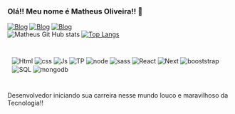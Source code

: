 ### Olá!! Meu nome é Matheus Oliveira!! 👋
[![Blog](https://img.shields.io/badge/website-000000?style=for-the-badge&logo=About.me&logoColor=white)](https://matheus-oliveir4.github.io/Meu_Portifolio/)
[![Blog](https://img.shields.io/badge/LinkedIn-0077B5?style=for-the-badge&logo=linkedin&logoColor=white)](https://www.linkedin.com/in/mattoli68/)
[![Blog](https://img.shields.io/badge/Discord-7289DA?style=for-the-badge&logo=discord&logoColor=white)](discord.com/channels/@mattlim41182)
<br/>
![Matheus Git Hub stats](https://github-readme-stats.vercel.app/api?username=matheus-oliveir4&show_icons=true&theme=dracula) [![Top Langs](https://github-readme-stats.vercel.app/api/top-langs/?username=matheus-oliveir4)](https://github.com/matheus-oliveir4)



<div style="display: inline_block;
  justify-content: space-around; padding: 10"><br/>
  <img align="center" alt="Html" src="https://img.shields.io/badge/HTML5-E34F26?style=for-the-badge&logo=html5&logoColor=white"> 
  <img align="center" alt="css" src="https://img.shields.io/badge/CSS3-1572B6?style=for-the-badge&logo=css3&logoColor=white">
  <img align="center" alt="Js" src="https://img.shields.io/badge/JavaScript-323330?style=for-the-badge&logo=javascript&logoColor=F7DF1E">
  <img align="center" alt="TP" src="https://img.shields.io/badge/TypeScript-007ACC?style=for-the-badge&logo=typescript&logoColor=white">
  <img align="center" alt="node" src="https://img.shields.io/badge/Node.js-43853D?style=for-the-badge&logo=node.js&logoColor=white">
  <img align="center" alt="sass" src="https://img.shields.io/badge/Sass-CC6699?style=for-the-badge&logo=sass&logoColor=white">
  <img align="center" alt="React" src="https://img.shields.io/badge/React-20232A?style=for-the-badge&logo=react&logoColor=61DAFB">
  <img align="center" alt="Next" src="https://img.shields.io/badge/Next-0082C9?style=for-the-badge&logo=Nextcloud&logoColor=white">
  <img align="center" alt="booststrap" src="https://img.shields.io/badge/Bootstrap-563D7C?style=for-the-badge&logo=bootstrap&logoColor=white">
  <img align="center" alt="SQL" src="https://img.shields.io/badge/Microsoft%20SQL%20Server-CC2927?style=for-the-badge&logo=microsoft%20sql%20server&logoColor=white">
  <img align="center" alt="mongodb" src="https://img.shields.io/badge/MongoDB-4EA94B?style=for-the-badge&logo=mongodb&logoColor=white">
</div> <br/>

Desenvolvedor iniciando sua carreira nesse mundo louco e maravilhoso da Tecnologia!!
